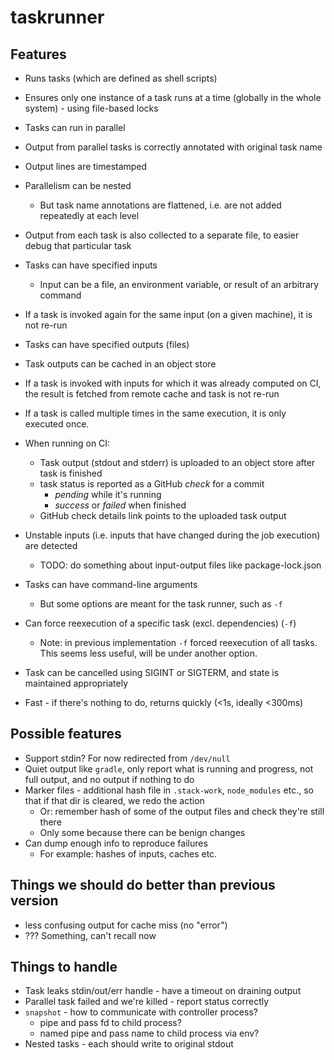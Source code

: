 # taskrunner

## Features

- Runs tasks (which are defined as shell scripts)
- Ensures only one instance of a task runs at a time (globally in the whole system) - using file-based locks
- Tasks can run in parallel
- Output from parallel tasks is correctly annotated with original task name
- Output lines are timestamped
- Parallelism can be nested
  - But task name annotations are flattened, i.e. are not added repeatedly at each level
- Output from each task is also collected to a separate file, to easier debug that particular task
- Tasks can have specified inputs
  - Input can be a file, an environment variable, or result of an arbitrary command
- If a task is invoked again for the same input (on a given machine), it is not re-run
- Tasks can have specified outputs (files)
- Task outputs can be cached in an object store
- If a task is invoked with inputs for which it was already computed on CI, the result is fetched from remote cache and task is not re-run
- If a task is called multiple times in the same execution, it is only executed once.
- When running on CI:
   - Task output (stdout and stderr) is uploaded to an object store after task is finished
   - task status is reported as a GitHub _check_ for a commit
     - _pending_ while it's running
     - _success_ or _failed_ when finished
   - GitHub check details link points to the uploaded task output

- Unstable inputs (i.e. inputs that have changed during the job execution) are detected
  - TODO: do something about input-output files like package-lock.json

- Tasks can have command-line arguments
  - But some options are meant for the task runner, such as `-f`

- Can force reexecution of a specific task (excl. dependencies) (`-f`)
  - Note: in previous implementation `-f` forced reexecution of all tasks. This seems less useful, will be under another option.

- Task can be cancelled using SIGINT or SIGTERM, and state is maintained appropriately

- Fast - if there's nothing to do, returns quickly (<1s, ideally <300ms)

## Possible features

- Support stdin? For now redirected from `/dev/null`
- Quiet output like `gradle`, only report what is running and progress, not full output, and no output if nothing to do
- Marker files - additional hash file in `.stack-work`, `node_modules` etc., so that if that dir is cleared, we redo the action
  - Or: remember hash of some of the output files and check they're still there
  - Only some because there can be benign changes
- Can dump enough info to reproduce failures
  - For example: hashes of inputs, caches etc.

## Things we should do better than previous version

- less confusing output for cache miss (no "error")
- ??? Something, can't recall now

## Things to handle

- Task leaks stdin/out/err handle - have a timeout on draining output
- Parallel task failed and we're killed - report status correctly
- `snapshot` - how to communicate with controller process?
  - pipe and pass fd to child process?
  - named pipe and pass name to child process via env?
- Nested tasks - each should write to original stdout
